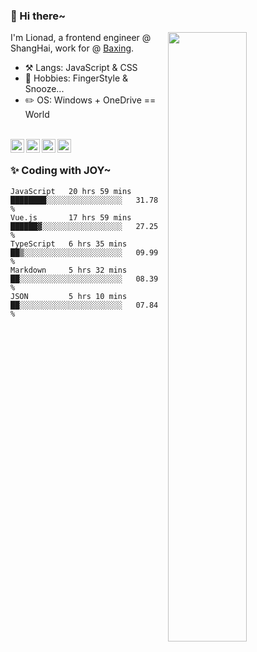 ### 👋 Hi there~

[<img align="right" width="50%" src="https://github-readme-stats.vercel.app/api?username=Lionad-Morotar&show_icons=true">](https://metrics.lecoq.io/ouuan?template=classic)

I'm Lionad, a frontend engineer @ ShangHai, work for @ [Baxing](https://github.com/baixing).

- ⚒️ Langs: JavaScript & CSS
- 🎨 Hobbies: FingerStyle & Snooze...
- ✏️ OS: Windows + OneDrive == World

<br />

<a href="https://www.lionad.art">
  <img align="left" alt="lionad-art" width="22px" src="https://cdn.jsdelivr.net/npm/simple-icons@3.1.0/icons/wordpress.svg" />
</a>
<a href="#1806234223">
  <img align="left" alt="1806234223" width="22px" src="https://cdn.jsdelivr.net/npm/simple-icons@3.1.0/icons/tencentqq.svg" />
</a>
<a href="https://www.zhihu.com/people/Lionad">
  <img align="left" alt="132yse" width="22px" src="https://cdn.jsdelivr.net/npm/simple-icons@3.1.0/icons/zhihu.svg" />
</a>
<a href="https://github.com/Lionad-Morotar">
  <img align="left" alt="yisar" width="22px" src="https://cdn.jsdelivr.net/npm/simple-icons@3.1.0/icons/github.svg" />
</a>

<br />

### ✨ Coding with JOY~

<!--START_SECTION:waka-->
```text
JavaScript   20 hrs 59 mins  ████████░░░░░░░░░░░░░░░░░   31.78 % 
Vue.js       17 hrs 59 mins  ██████▓░░░░░░░░░░░░░░░░░░   27.25 % 
TypeScript   6 hrs 35 mins   ██▒░░░░░░░░░░░░░░░░░░░░░░   09.99 % 
Markdown     5 hrs 32 mins   ██░░░░░░░░░░░░░░░░░░░░░░░   08.39 % 
JSON         5 hrs 10 mins   ██░░░░░░░░░░░░░░░░░░░░░░░   07.84 % 
```
<!--END_SECTION:waka-->
